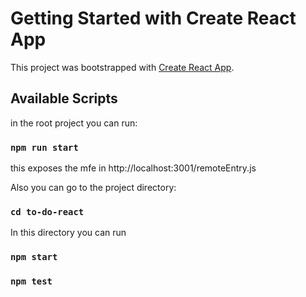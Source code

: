 # Getting Started with Create React App

This project was bootstrapped with [Create React App](https://github.com/facebook/create-react-app).

## Available Scripts

in the root project you can run:

### `npm run start` 
this exposes the mfe in http://localhost:3001/remoteEntry.js 

Also you can go to the project directory:

### `cd to-do-react`

In this directory you can run

### `npm start`

### `npm test`